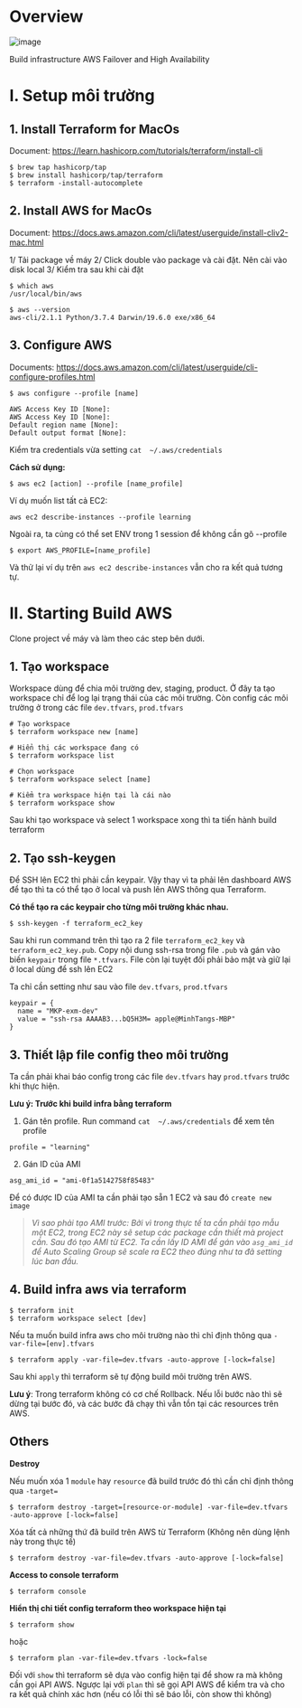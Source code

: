 # Overview
![image](https://user-images.githubusercontent.com/26104119/99877819-6d155180-2c33-11eb-8cc9-2e161552de02.png)

Build infrastructure AWS Failover and High Availability

# I. Setup môi trường

## 1. Install Terraform for MacOs
Document: https://learn.hashicorp.com/tutorials/terraform/install-cli

```
$ brew tap hashicorp/tap
$ brew install hashicorp/tap/terraform
$ terraform -install-autocomplete
```

## 2. Install AWS for MacOs
Document: https://docs.aws.amazon.com/cli/latest/userguide/install-cliv2-mac.html

1/ Tải package về máy
2/ Click double vào package và cài đặt. Nên cài vào disk local
3/ Kiểm tra sau khi cài đặt

```
$ which aws
/usr/local/bin/aws

$ aws --version
aws-cli/2.1.1 Python/3.7.4 Darwin/19.6.0 exe/x86_64
```

## 3. Configure AWS
Documents: https://docs.aws.amazon.com/cli/latest/userguide/cli-configure-profiles.html

```
$ aws configure --profile [name]

AWS Access Key ID [None]:
AWS Access Key ID [None]:
Default region name [None]:
Default output format [None]:
```

Kiểm tra credentials vừa setting `cat  ~/.aws/credentials`

**Cách sử dụng:**
```
$ aws ec2 [action] --profile [name_profile]
```
Ví dụ muốn list tất cả EC2:

`aws ec2 describe-instances --profile learning`

Ngoài ra, ta củng có thể set ENV trong 1 session để không cần gõ --profile
```
$ export AWS_PROFILE=[name_profile]
```
Và thử lại ví dụ trên `aws ec2 describe-instances` vẫn cho ra kết quả tương tự.

# II. Starting Build AWS

Clone project về máy và làm theo các step bên dưới.

## 1. Tạo workspace
Workspace dùng để chia môi trường dev, staging, product. Ở đây ta tạo workspace chỉ để log lại trạng thái của các môi trường. Còn config các môi trường ở trong các file `dev.tfvars`, `prod.tfvars`

```
# Tạo workspace
$ terraform workspace new [name]

# Hiển thị các workspace đang có
$ terraform workspace list

# Chọn workspace
$ terraform workspace select [name]

# Kiểm tra workspace hiện tại là cái nào
$ terraform workspace show
```

Sau khi tạo workspace và select 1 workspace xong thì ta tiến hành build terraform

## 2. Tạo ssh-keygen
Để SSH lên EC2 thì phải cần keypair. Vậy thay vì ta phải lên dashboard AWS để tạo thì ta có thể tạo ở local và push lên AWS thông qua Terraform.

__Có thể tạo ra các keypair cho từng môi trường khác nhau.__

```
$ ssh-keygen -f terraform_ec2_key
```

Sau khi run command trên thì tạo ra 2 file `terraform_ec2_key` và `terraform_ec2_key.pub`.
Copy nội dung ssh-rsa trong file `.pub` và gán vào biến `keypair` trong file `*.tfvars`.
File còn lại tuyệt đối phải bảo mật và giữ lại ở local dùng để ssh lên EC2

Ta chỉ cần setting như sau vào file `dev.tfvars`, `prod.tfvars`

```
keypair = {
  name = "MKP-exm-dev"
  value = "ssh-rsa AAAAB3...bQ5H3M= apple@MinhTangs-MBP"
}
```

## 3. Thiết lập file config theo môi trường
Ta cần phải khai báo config trong các file `dev.tfvars` hay `prod.tfvars` trước khi thực hiện.

**Lưu ý: Trước khi build infra bằng terraform**

1. Gán tên profile. Run command `cat  ~/.aws/credentials` để xem tên profile

```
profile = "learning"
```

2. Gán ID của AMI

```
asg_ami_id = "ami-0f1a5142758f85483"
```

Để có được ID của AMI ta cần phải tạo sẵn 1 EC2 và sau đó `create new image`

> _Vì sao phải tạo AMI trước:
Bởi vì trong thực tế ta cần phải tạo mẫu một EC2, trong EC2 này sẽ setup các package cần thiết mà project cần. Sau đó tạo AMI từ EC2. Ta cần lấy ID AMI để gán vào `asg_ami_id` để Auto Scaling Group sẽ scale ra EC2 theo đúng như ta đã setting lúc ban đầu._

## 4. Build infra aws via terraform
```
$ terraform init
$ terraform workspace select [dev]
```

Nếu ta muốn build infra aws cho môi trường nào thì chỉ định thông qua `-var-file=[env].tfvars`

```
$ terraform apply -var-file=dev.tfvars -auto-approve [-lock=false]
```

Sau khi `apply` thì terraform sẽ tự động build môi trường trên AWS.

**Lưu ý**: Trong terraform không có cơ chế Rollback. Nếu lỗi bước nào thì sẽ dừng tại bước đó, và các bước đã chạy thì vẫn tồn tại các resources trên AWS.

## Others

**Destroy**

Nếu muốn xóa 1 `module` hay `resource` đã build trước đó thì cần chỉ định thông qua `-target=`

```
$ terraform destroy -target=[resource-or-module] -var-file=dev.tfvars -auto-approve [-lock=false]
```

Xóa tất cả những thứ đã build trên AWS từ Terraform (Không nên dùng lệnh này trong thực tế)

```
$ terraform destroy -var-file=dev.tfvars -auto-approve [-lock=false]
```

**Access to console terraform**

```
$ terraform console
```

**Hiển thị chi tiết config terraform theo workspace hiện tại**

```
$ terraform show
```

hoặc

```
$ terraform plan -var-file=dev.tfvars -lock=false
```

Đối với `show` thì terraform sẽ dựa vào config hiện tại để show ra mà không cần gọi API AWS. Ngược lại với `plan` thì sẽ gọi API AWS để kiểm tra và cho ra kết quả chính xác hơn (nếu có lỗi thì sẽ báo lỗi, còn show thì không)
